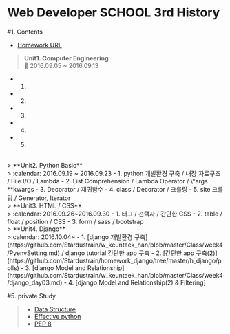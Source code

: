 # Web Developer SCHOOL 3rd History
#1. Contents

- [Homework URL](https://github.com/Stardustrain/homework_django)

> **Unit1. Computer Engineering**<br>
> :calendar: 2016.09.05 ~ 2016.09.13
- 1.
- 2.
- 3.
- 4.
- 5.

<br>
> **Unit2. Python Basic**<br>
> :calendar: 2016.09.19 ~ 2016.09.23
- 1. python 개발환경 구축 / 내장 자료구조 / File I/O / Lambda
- 2. List Comprehension / Lambda Operator / \*args **kwargs
- 3. Decorator / 재귀함수
- 4. class / Decorator / 크룰링
- 5. site 크룰링 / Generator, Iterator

<br>
> **Unit3. HTML / CSS**<br>
> :calendar: 2016.09.26~2016.09.30
- 1. 태그 / 선택자 / 간단한 CSS
- 2. table / float / position / CSS
- 3. form / sass / bootstrap

<br>
> **Unit4. Django**<br>
>:calendar: 2016.10.04~
- 1. [django 개발환경 구축](https://github.com/Stardustrain/w_keuntaek_han/blob/master/Class/week4/PyenvSetting.md) / django tutorial 간단한 app 구축
- 2. [간단한 app 구축(2)](https://github.com/Stardustrain/homework_django/tree/master/h_django/polls)
- 3. [django Model and Relationship](https://github.com/Stardustrain/w_keuntaek_han/blob/master/Class/week4/django_day03.md)
- 4. [django Model and Relationship(2) & Filtering]

#5. private Study<br>
>- [Data Structure](https://github.com/Stardustrain/codePractice/tree/master/dataStructure)
>- [Effective python](https://github.com/Stardustrain/codePractice)
>- [PEP 8](https://www.python.org/dev/peps/pep-0008/)
